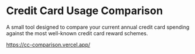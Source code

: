 # Credit Card Usage Comparison

A small tool designed to compare your current annual credit card spending against the most well-known credit card reward schemes.

https://cc-comparison.vercel.app/
